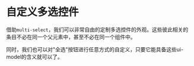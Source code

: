 # 自定义多选控件

借助`multi-select`，我们可以非常自由的定制多选控件的外观。这些彼此相关的条目不必在同一个父元素中，甚至不必在同一个组件中。

同时，我们也可以对"全选"按钮进行任意方式的自定义，只要它能具备这些ui-model的含义就可以了。
